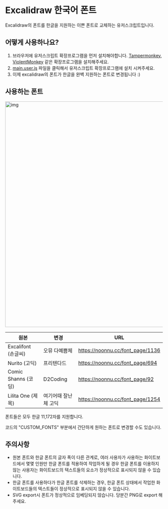 # Excalidraw 한국어 폰트
Excalidraw의 폰트를 한글을 지원하는 이쁜 폰트로 교체하는 유저스크립트입니다.

## 어떻게 사용하나요?
1. 브라우저에 유저스크립트 확장프로그램을 먼저 설치해야합니다. [Tampermonkey](https://www.tampermonkey.net/), [ViolentMonkey](https://violentmonkey.github.io/) 같은 확장프로그램을 설치해주세요.
2. [main.user.js](https://github.com/PortalCube/excalidraw-korean-font/raw/main/main.user.js) 파일을 클릭해서 유저스크립트 확장프로그램에 설치 시켜주세요.
3. 이제 excalidraw의 폰트가 한글을 완벽 지원하는 폰트로 변경됩니다 :)


## 사용하는 폰트
<img width="720" alt="img" src="https://github.com/user-attachments/assets/ec95c7da-ca7b-4a01-876d-278c497e0660">

| 원본                | 변경                 | URL                              |
| ------------------- | -------------------- | -------------------------------- |
| Excalifont (손글씨) | 오뮤 다예쁨체        | https://noonnu.cc/font_page/1136 |
| Nurito (고딕)       | 프리텐다드           | https://noonnu.cc/font_page/694  |
| Comic Shanns (코딩) | D2Coding             | https://noonnu.cc/font_page/92   |
| Lilita One (제목)   | 여기어때 잘난체 고딕 | https://noonnu.cc/font_page/1254 |

폰트들은 모두 한글 11,172자를 지원합니다.

코드의 "CUSTOM_FONTS" 부분에서 간단하게 원하는 폰트로 변경할 수도 있습니다.

## 주의사항
-   원본 폰트와 한글 폰트의 글자 폭이 다른 관계로, 여러 사용자가 사용하는 화이트보드에서 몇몇 인원만 한글 폰트를 적용하여 작업하게 될 경우 한글 폰트를 이용하지 않는 사용자는 화이트보드의 텍스트들의 요소가 정상적으로 표시되지 않을 수 있습니다.
-   한글 폰트를 사용하다가 한글 폰트를 삭제하는 경우, 한글 폰트 상태에서 작업한 화이트보드들의 텍스트들이 정상적으로 표시되지 않을 수 있습니다.
-   SVG export시 폰트가 정상적으로 임베딩되지 않습니다. 당분간 PNG로 export 해주세요.

